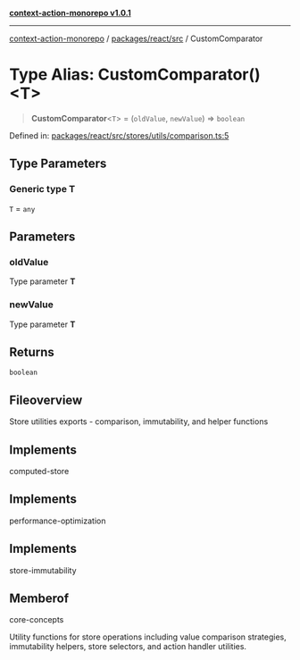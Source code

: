 [**context-action-monorepo v1.0.1**](../../../../README.md)

***

[context-action-monorepo](../../../../README.md) / [packages/react/src](../README.md) / CustomComparator

# Type Alias: CustomComparator()\<T\>

> **CustomComparator**&lt;`T`&gt; = (`oldValue`, `newValue`) => `boolean`

Defined in: [packages/react/src/stores/utils/comparison.ts:5](https://github.com/mineclover/context-action/blob/cd08d4e3b87a65a1296f2b120f18fcabd78f2914/packages/react/src/stores/utils/comparison.ts#L5)

## Type Parameters

### Generic type T

`T` = `any`

## Parameters

### oldValue

Type parameter **T**

### newValue

Type parameter **T**

## Returns

`boolean`

## Fileoverview

Store utilities exports - comparison, immutability, and helper functions

## Implements

computed-store

## Implements

performance-optimization

## Implements

store-immutability

## Memberof

core-concepts

Utility functions for store operations including value comparison strategies,
immutability helpers, store selectors, and action handler utilities.
